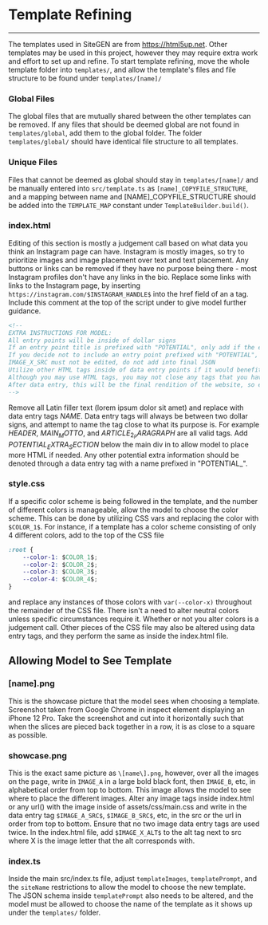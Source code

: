 # Template Refining
***
The templates used in SiteGEN are from https://html5up.net. Other templates may be used in this project, however they may require extra work and effort to set up and refine. To start template refining, move the whole template folder into `templates/`, and allow the template's files and file structure to be found under `templates/[name]/` 

### Global Files
The global files that are mutually shared between the other templates can be removed. If any files that should be deemed global are not found in `templates/global`, add them to the global folder. The folder `templates/global/` should have identical file structure to all templates.

### Unique Files
Files that cannot be deemed as global should stay in `templates/[name]/` and be manually entered into `src/template.ts` as `[name]_COPYFILE_STRUCTURE`, and a mapping between name and \[NAME\]_COPYFILE_STRUCTURE should be added into the `TEMPLATE_MAP` constant under `TemplateBuilder.build()`.

### index.html
Editing of this section is mostly a judgement call based on what data you think an Instagram page can have. Instagram is mostly images, so try to prioritize images and image placement over text and text placement. Any buttons or links can be removed if they have no purpose being there - most Instagram profiles don't have any links in the bio. Replace some links with links to the Instagram page, by inserting `https://instagram.com/$INSTAGRAM_HANDLE$` into the href field of an a tag.
Include this comment at the top of the script under <!DOCTYPE html> to give model further guidance.
```html
<!--
EXTRA INSTRUCTIONS FOR MODEL:
All entry points will be inside of dollar signs
If an entry point title is prefixed with "POTENTIAL", only add if the extra information would benefit the website
If you decide not to include an entry point prefixed with "POTENTIAL", return an empty string ""
IMAGE_X_SRC must not be edited, do not add into final JSON
Utilize other HTML tags inside of data entry points if it would benefit the website
Although you may use HTML tags, you may not close any tags that you have not opened previously in the same entry
After data entry, this will be the final rendition of the website, so ensure that the website will meet the client's needs.
-->
```
Remove all Latin filler text (lorem ipsum dolor sit amet) and replace with data entry tags $NAME$. Data entry tags will always be between two dollar signs, and attempt to name the tag close to what its purpose is. For example $HEADER$, $MAIN_MOTTO$, and $ARTICLE_2_PARAGRAPH$ are all valid tags. Add $POTENTIAL_EXTRA_SECTION$ below the main div in <body> to allow model to place more HTML if needed. Any other potential extra information should be denoted through a data entry tag with a name prefixed in "POTENTIAL_".

### style.css
If a specific color scheme is being followed in the template, and the number of different colors is manageable, allow the model to choose the color scheme. This can be done by utilizing CSS vars and replacing the color with `$COLOR_1$`. For instance, if a template has a color scheme consisting of only 4 different colors, add to the top of the CSS file
```css
:root {
    --color-1: $COLOR_1$;
    --color-2: $COLOR_2$;
    --color-3: $COLOR_3$;
    --color-4: $COLOR_4$;
}
```
and replace any instances of those colors with `var(--color-x)` throughout the remainder of the CSS file. There isn't a need to alter neutral colors unless specific circumstances require it. Whether or not you alter colors is a judgement call.
Other pieces of the CSS file may also be altered using data entry tags, and they perform the same as inside the index.html file.

## Allowing Model to See Template
### \[name\].png
This is the showcase picture that the model sees when choosing a template. Screenshot taken from Google Chrome in inspect element displaying an iPhone 12 Pro. Take the screenshot and cut into it horizontally such that when the slices are pieced back together in a row, it is as close to a square as possible.

### showcase.png
This is the exact same picture as `\[name\].png`, however, over all the images on the page, write in `IMAGE_A` in a large bold black font, then `IMAGE_B`, etc, in alphabetical order from top to bottom. This image allows the model to see where to place the different images. Alter any image tags inside index.html or any url() with the image inside of assets/css/main.css and write in the data entry tag `$IMAGE_A_SRC$`, `$IMAGE_B_SRC$`, etc, in the src or the url in order from top to bottom. Ensure that no two image data entry tags are used twice. In the index.html file, add `$IMAGE_X_ALT$` to the alt tag next to src where X is the image letter that the alt corresponds with.

### index.ts
Inside the main src/index.ts file, adjust `templateImages`, `templatePrompt`, and the `siteName` restrictions to allow the model to choose the new template. The JSON schema inside `templatePrompt` also needs to be altered, and the model must be allowed to choose the name of the template as it shows up under the `templates/` folder. 